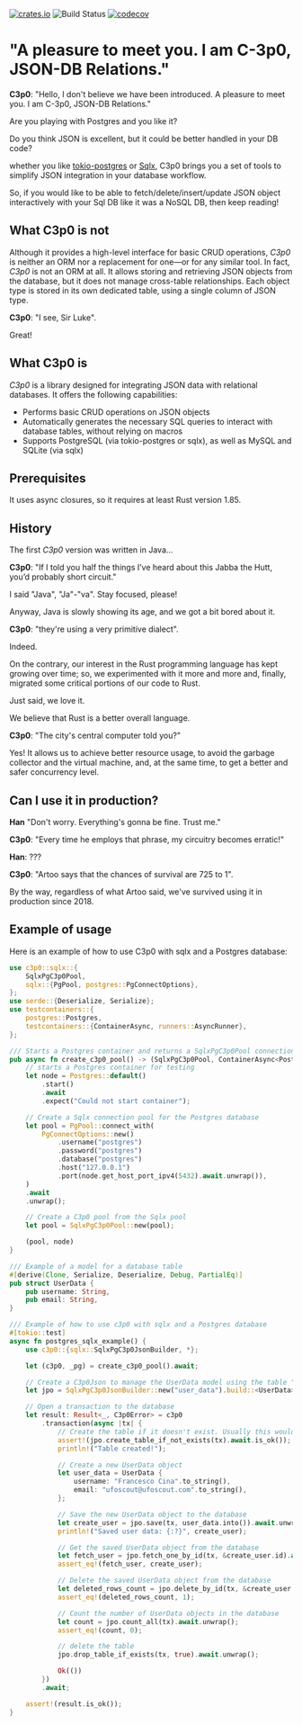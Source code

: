 [![crates.io](https://img.shields.io/crates/v/c3p0.svg)](https://crates.io/crates/c3p0)
![Build Status](https://github.com/ufoscout/c3p0/actions/workflows/build_and_test.yml/badge.svg)
[![codecov](https://codecov.io/gh/ufoscout/c3p0/branch/master/graph/badge.svg)](https://codecov.io/gh/ufoscout/c3p0)


# "A pleasure to meet you. I am C-3p0, JSON-DB Relations."

__C3p0__: "Hello, I don't believe we have been introduced.
     A pleasure to meet you. I am C-3p0, JSON-DB Relations."

Are you playing with Postgres and you like it? 

Do you think JSON is excellent, but it could be better handled in your DB code?

whether you like [tokio-postgres](https://crates.io/crates/tokio-postgres) or 
[Sqlx](https://crates.io/crates/sqlx), 
C3p0 brings you a set of tools to simplify JSON integration in your database workflow.

So, if you would like to be able to fetch/delete/insert/update JSON object interactively with your Sql DB like it was a NoSQL DB, then keep reading!


## What C3p0 is not

Although it provides a high-level interface for basic CRUD operations, _C3p0_ is neither an ORM nor a replacement for one—or for any similar tool. In fact, _C3p0_ is not an ORM at all. It allows storing and retrieving JSON objects from the database, but it does not manage cross-table relationships. Each object type is stored in its own dedicated table, using a single column of JSON type.

__C3p0__: "I see, Sir Luke".

Great!


## What C3p0 is

_C3p0_ is a library designed for integrating JSON data with relational databases. It offers the following capabilities:
- Performs basic CRUD operations on JSON objects
- Automatically generates the necessary SQL queries to interact with database tables, without relying on macros
- Supports PostgreSQL (via tokio-postgres or sqlx), as well as MySQL and SQLite (via sqlx)


## Prerequisites

It uses async closures, so it requires at least Rust version 1.85.


## History
The first _C3p0_ version was written in Java...

__C3p0__: "If I told you half the things I’ve heard about this Jabba the Hutt, you’d probably short circuit."

I said "Java", "Ja"-"va". Stay focused, please!

Anyway, Java is slowly showing its age, and we got a bit bored about it.

__C3p0__: "they're using a very primitive dialect".

Indeed.

On the contrary, our interest in the Rust programming language has kept growing over time;
so, we experimented with it more and more and, finally, migrated some critical portions of our code to Rust.

Just said, we love it.

We believe that Rust is a better overall language.

__C3p0__: "The city's central computer told you?"
 
Yes! It allows us to achieve better resource usage, to avoid the garbage collector and the virtual machine,
and, at the same time, to get a better and safer concurrency level.


## Can I use it in production?
__Han__ "Don't worry. Everything's gonna be fine. Trust me."

__C3p0__: "Every time he employs that phrase, my circuitry becomes erratic!"

__Han__: ???

__C3p0__: "Artoo says that the chances of survival are 725 to 1".

By the way, regardless of what Artoo said, we've survived using it in production since 2018.


## Example of usage

Here is an example of how to use C3p0 with sqlx and a Postgres database:

```rust
use c3p0::sqlx::{
    SqlxPgC3p0Pool,
    sqlx::{PgPool, postgres::PgConnectOptions},
};
use serde::{Deserialize, Serialize};
use testcontainers::{
    postgres::Postgres,
    testcontainers::{ContainerAsync, runners::AsyncRunner},
};

/// Starts a Postgres container and returns a SqlxPgC3p0Pool connection pool for it.    
pub async fn create_c3p0_pool() -> (SqlxPgC3p0Pool, ContainerAsync<Postgres>) {
    // starts a Postgres container for testing
    let node = Postgres::default()
        .start()
        .await
        .expect("Could not start container");

    // Create a Sqlx connection pool for the Postgres database
    let pool = PgPool::connect_with(
        PgConnectOptions::new()
            .username("postgres")
            .password("postgres")
            .database("postgres")
            .host("127.0.0.1")
            .port(node.get_host_port_ipv4(5432).await.unwrap()),
    )
    .await
    .unwrap();

    // Create a C3p0 pool from the Sqlx pool
    let pool = SqlxPgC3p0Pool::new(pool);

    (pool, node)
}

/// Example of a model for a database table
#[derive(Clone, Serialize, Deserialize, Debug, PartialEq)]
pub struct UserData {
    pub username: String,
    pub email: String,
}

/// Example of how to use c3p0 with sqlx and a Postgres database
#[tokio::test]
async fn postgres_sqlx_example() {
    use c3p0::{sqlx::SqlxPgC3p0JsonBuilder, *};

    let (c3p0, _pg) = create_c3p0_pool().await;

    // Create a C3p0Json to manage the UserData model using the table "user_data"
    let jpo = SqlxPgC3p0JsonBuilder::new("user_data").build::<UserData>();

    // Open a transaction to the database
    let result: Result<_, C3p0Error> = c3p0
        .transaction(async |tx| {
            // Create the table if it doesn't exist. Usually this would be done in a migration
            assert!(jpo.create_table_if_not_exists(tx).await.is_ok());
            println!("Table created!");

            // Create a new UserData object
            let user_data = UserData {
                username: "Francesco Cina".to_string(),
                email: "ufoscout@ufoscout.com".to_string(),
            };

            // Save the new UserData object to the database
            let create_user = jpo.save(tx, user_data.into()).await.unwrap();
            println!("Saved user data: {:?}", create_user);

            // Get the saved UserData object from the database
            let fetch_user = jpo.fetch_one_by_id(tx, &create_user.id).await.unwrap();
            assert_eq!(fetch_user, create_user);

            // Delete the saved UserData object from the database
            let deleted_rows_count = jpo.delete_by_id(tx, &create_user.id).await.unwrap();
            assert_eq!(deleted_rows_count, 1);

            // Count the number of UserData objects in the database
            let count = jpo.count_all(tx).await.unwrap();
            assert_eq!(count, 0);

            // delete the table
            jpo.drop_table_if_exists(tx, true).await.unwrap();

            Ok(())
        })
        .await;

    assert!(result.is_ok());
}

```
